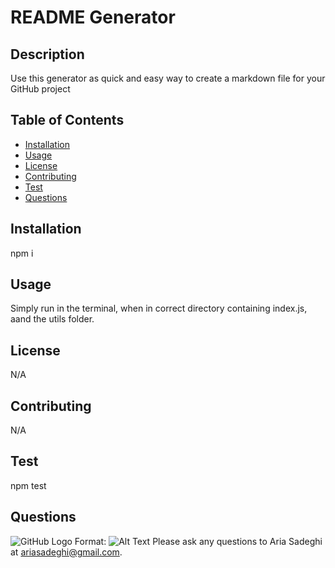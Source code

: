 
# README Generator 

## Description
Use this generator as quick and easy way to create a markdown file for your GitHub project

## Table of Contents
  * [Installation](#installation)
  * [Usage](#usage)
  * [License](#license)
  * [Contributing](#contributing)
  * [Test](#test)
  * [Questions](#questions)
  
## Installation
npm i

## Usage
Simply run <node index.js> in the terminal, when in correct directory containing index.js, aand the utils folder.

## License
N/A

## Contributing
N/A

## Test
npm test

## Questions
![GitHub Logo](https://avatars0.githubusercontent.com/u/59296922?v=4)
Format: ![Alt Text](https://avatars0.githubusercontent.com/u/59296922?v=4)
Please ask any questions to Aria Sadeghi at ariasadeghi@gmail.com.
